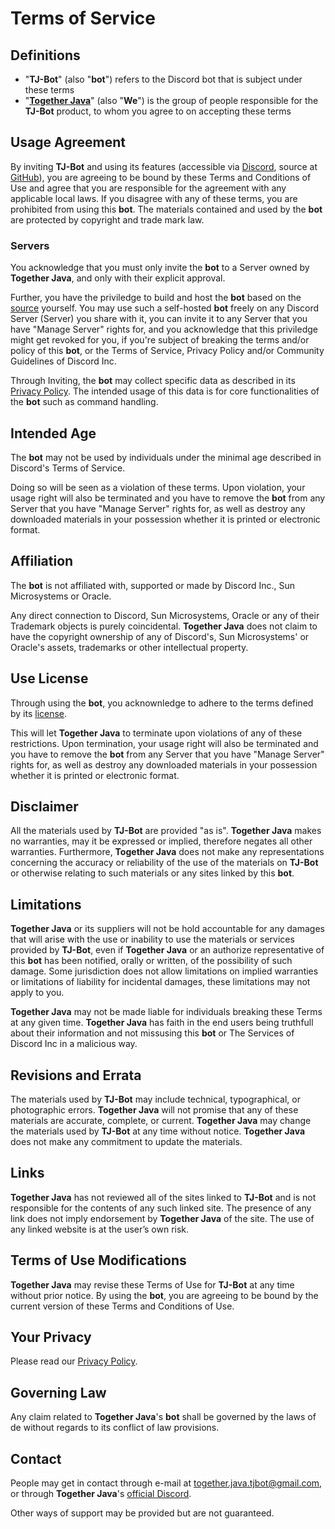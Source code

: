 # Terms of Service

## Definitions

* "**TJ-Bot**" (also "**bot**") refers to the Discord bot that is subject under these terms
* "**[Together Java](https://github.com/orgs/Together-Java/teams/moderators/members)**" (also "**We**") is the group of people responsible for the **TJ-Bot** product, to whom you agree to on accepting these terms

## Usage Agreement

By inviting **TJ-Bot** and using its features (accessible via [Discord](https://discord.com/), source at [GitHub](https://github.com/Together-Java/TJ-Bot)), you are agreeing to be bound by these  Terms and Conditions of Use and agree that you are responsible for the agreement with any applicable local laws. If you disagree with any of these terms, you are prohibited from using this **bot**. The materials contained and used by the **bot** are protected by copyright and trade mark law.

### Servers

You acknowledge that you must only invite the **bot** to a Server owned by **Together Java**, and only with their explicit approval.

Further, you have the priviledge to build and host the **bot** based on the [source](https://github.com/Together-Java/TJ-Bot) yourself. You may use such a self-hosted **bot** freely on any Discord Server (Server) you share with it, you can invite it to any Server that you have "Manage Server" rights for, and you acknowledge that this priviledge might get revoked for you, if you're subject of breaking the terms and/or policy of this **bot**, or the Terms of Service, Privacy Policy and/or Community Guidelines of Discord Inc.

Through Inviting, the **bot** may collect specific data as described in its [Privacy Policy](#your-privacy).
The intended usage of this data is for core functionalities of the **bot** such as command handling.

## Intended Age

The **bot** may not be used by individuals under the minimal age described in Discord's Terms of Service.

Doing so will be seen as a violation of these terms. Upon violation, your usage right will also be terminated and you have to remove the **bot** from any Server that you have "Manage Server" rights for, as well as destroy any downloaded materials in your possession whether it is printed or electronic format.

## Affiliation

The **bot** is not affiliated with, supported or made by Discord Inc., Sun Microsystems or Oracle.

Any direct connection to Discord, Sun Microsystems, Oracle or any of their Trademark objects is purely coincidental. **Together Java** does not claim to have the copyright ownership of any of Discord's, Sun Microsystems' or Oracle's assets, trademarks or other intellectual property.

## Use License

Through using the **bot**, you acknownledge to adhere to the terms defined by its [license](https://github.com/Together-Java/TJ-Bot/blob/develop/LICENSE).

This will let **Together Java** to terminate upon violations of any of these restrictions. Upon termination, your usage right will also be terminated and you have to remove the **bot** from any Server that you have "Manage Server" rights for, as well as destroy any downloaded materials in your possession whether it is printed or electronic format.

## Disclaimer

All the materials used by **TJ-Bot** are provided "as is". **Together Java** makes no warranties, may it be expressed or implied, therefore negates all other warranties. Furthermore, **Together Java** does not make any representations concerning the accuracy or reliability of the use of the materials on **TJ-Bot** or otherwise relating to such materials or any sites linked by this **bot**.

## Limitations

**Together Java** or its suppliers will not be hold accountable for any damages that will arise with the use or inability to use the materials or services provided by **TJ-Bot**, even if **Together Java** or an authorize representative of this **bot** has been notified, orally or written, of the possibility of such damage. Some jurisdiction does not allow limitations on implied warranties or limitations of liability for incidental damages, these limitations may not apply to you.

**Together Java** may not be made liable for individuals breaking these Terms at any given time.
**Together Java** has faith in the end users being truthfull about their information and not missusing this **bot** or The Services of Discord Inc in a malicious way.

## Revisions and Errata

The materials used by **TJ-Bot** may include technical, typographical, or photographic errors. **Together Java** will not promise that any of these materials are accurate, complete, or current. **Together Java** may change the materials used by **TJ-Bot** at any time without notice. **Together Java** does not make any commitment to update the materials.

## Links

**Together Java** has not reviewed all of the sites linked to **TJ-Bot** and is not responsible for the contents of any such linked site. The presence of any link does not imply endorsement by **Together Java** of the site. The use of any linked website is at the user’s own risk.

## Terms of Use Modifications

**Together Java** may revise these Terms of Use for **TJ-Bot** at any time without prior notice. By using the **bot**, you are agreeing to be bound by the current version of these Terms and Conditions of Use.

## Your Privacy

Please read our [Privacy Policy](https://github.com/Together-Java/TJ-Bot/blob/develop/PP.md).

## Governing Law

Any claim related to **Together Java**'s **bot** shall be governed by the laws of de without regards to its conflict of law provisions.

## Contact

People may get in contact through e-mail at [together.java.tjbot@gmail.com](mailto:together.java.tjbot@gmail.com), or through **Together Java**'s [official Discord](https://discord.com/invite/XXFUXzK).

Other ways of support may be provided but are not guaranteed.
